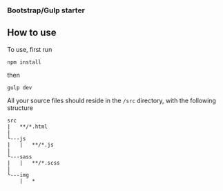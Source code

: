 ### Bootstrap/Gulp starter

## How to use

To use, first run

`npm install`

then

`gulp dev`

All your source files should reside in the `/src` directory, with the following structure

```
src
|   **/*.html
|
└---js
|   |   **/*.js
|
└---sass
|   |   **/*.scss
|
└---img
    |   *
```
